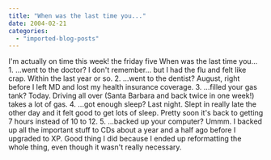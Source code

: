 ```yaml
---
title: "When was the last time you..."
date: 2004-02-21
categories: 
  - "imported-blog-posts"
---
```


I'm actually on time this week! the friday five When was the last time you... 1. ...went to the doctor? I don't remember... but I had the flu and felt like crap. Within the last year or so. 2. ...went to the dentist? August, right before I left MD and lost my health insurance coverage. 3. ...filled your gas tank? Today. Driving all over (Santa Barbara and back twice in one week!) takes a lot of gas. 4. ...got enough sleep? Last night. Slept in really late the other day and it felt good to get lots of sleep. Pretty soon it's back to getting 7 hours instead of 10 to 12. 5. ...backed up your computer? Ummm. I backed up all the important stuff to CDs about a year and a half ago before I upgraded to XP. Good thing I did because I ended up reformatting the whole thing, even though it wasn't really necessary.
